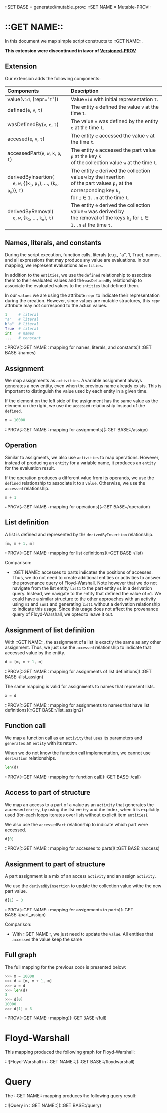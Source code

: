 ::SET BASE = generated/mutable_prov::
::SET NAME = Mutable-PROV::

# ::GET NAME::

In this document we map simple script constructs to ::GET NAME::.

**This extension were discontinued in favor of [Versioned-PROV](versioned-prov.md)**


## Extension

Our extension adds the following components:

| Components                            | Description |
|:------------------------------------- |:------------------------------------------------------------ |
| value(`vid`, [repr="`t`"])            | Value `vid` with initial representation `t`.                 |
| defined(`e`, `v`, `t`)                | The entity `e` defined the value `v` at the time `t`.        |
| wasDefinedBy(`v`, `e`, `t`)           | The value `v` was defined by the entity `e` at the time `t`. |
| accesed(`e`, `v`, `t`)                | The entity `e` accessed the value `v` at the time `t`.       |
| accessedPart(`e`, `w`, `k`, `p`, `t`) | The entity `e` accessed the part value `p` at the key `k` <br> of the collection value `w` at the time `t`.    |
| derivedByInsertion(<br>&nbsp;&nbsp;&nbsp;&nbsp;`e`, `w`, {(`k`<sub>`1`</sub>, `p`<sub>`1`</sub>), ..., (`k`<sub>`n`</sub>, `p`<sub>`n`</sub>)}, `t`)               | The entity `e` derived the collection value `w` by the insertion<br> of the part values `p`<sub>`i`</sub> at the corresponding key `k`<sub>`i`</sub> <br>for `i` ∈ `1..n` at the time `t`. |
| derivedByRemoval(<br>&nbsp;&nbsp;&nbsp;&nbsp;`e`, `w`, {`k`<sub>`1`</sub>, ..., `k`<sub>`n`</sub>}, `t`) | The entity `e` derived the collection value `w` was derived by<br> the removal of the keys `k`<sub>`i`</sub> for `i` ∈ `1..n` at the time `t`. |

## Names, literals, and constants

During the script execution, function calls, literals (e.g., "a", 1, True), names, and all expressions that may produce any value are evaluations. In our mapping, we represent evaluations as `entities`.

In addition to the `entities`, we use the `defined` relationship to associate them to their evaluated values and the `wasDefinedBy` relationship to associate the evaluated values to the `entities` that defined them.

In our `values` we are using the attribute `repr` to indicate their representation during the creation. However, since `values` are mutable structures, this `repr` attribute may not correspond to the actual values.


```python
1     # literal
"a"   # literal
b"a"  # literal
True  # literal
int   # names
...   # constant
```

::PROV[::GET NAME:: mapping for names, literals, and constants](::GET BASE::/names)


## Assignment

We map assignments as `activities`. A variable assignment always generates a new entity, even when the previous name already exists. This is important to distinguish the value used by each entity in a given time.

If the element on the left side of the assignment has the same value as the element on the right, we use the `accessed` relationship instead of the `defined`.

```python
m = 10000
```

::PROV[::GET NAME:: mapping for assignments](::GET BASE::/assign)


## Operation

Similar to assigments, we also use `activities` to map operations. However, instead of producing an `entity` for a variable name, it produces an `entity` for the evaluation result.

If the operation produces a different value from its operands, we use the `defined` relationship to associate it to a `value`. Otherwise, we use the `accessed` relationship.

```python
m + 1
```

::PROV[::GET NAME:: mapping for operations](::GET BASE::/operation)


## List definition

A list is defined and represented by the `derivedByInsertion` relationship.

```python
[m, m + 1, m]
```

::PROV[::GET NAME:: mapping for list definitions](::GET BASE::/list)


Comparison:

* ::GET NAME:: accesses to parts indicates the positions of accesses. Thus, we do not need to create additional entities or activities to answer the provenance query of Floyd-Warshall. Note however that we do not navigate from the list entity `list1` to the part entity `m1` in a derivation query. Instead, we navigate to the entity that defined the value of `m1`. We could have a similar structure to the other approaches with an activity using `m1` and `sum1` and generating `list1` without a derivation relationship to indicate this usage. Since this usage does not affect the provenance query of Floyd-Warshall, we opted to leave it out.


## Assignment of list definition

With ::GET NAME::, the assignment of a list is exactly the same as any other assignment. Thus, we just use the `accessed` relationship to indicate that accessed value by the entity.

```python
d = [m, m + 1, m]
```

::PROV[::GET NAME:: mapping for assignments of list definitions](::GET BASE::/list_assign)

The same mapping is valid for assignments to names that represent lists.

```python
x = d
```

::PROV[::GET NAME:: mapping for assignments to names that have list definitions](::GET BASE::/list_assign2)


## Function call

We map a function call as an `activity` that `uses` its parameters and `generates` an `entity` with its return.

When we do not know the function call implementation, we cannot use `derivation` relationships.

```python
len(d)
```

::PROV[::GET NAME:: mapping for function call](::GET BASE::/call)


## Access to part of structure

We map an access to a part of a value as an `activity` that generates the accessed `entity`, by using the list `entity` and the index, when it is explicitly used (for-each loops iterates over lists without explicit item `entities`).

We also use the `accessedPart` relationship to indicate which part were accessed.

```python
d[0]
```

::PROV[::GET NAME:: mapping for accesses to parts](::GET BASE::/access)


## Assignment to part of structure

A part assignment is a mix of an access `activity` and an assign `activity`.

We use the `derivedByInsertion` to update the collection value withe the new part value.


```python
d[1] = 3
```

::PROV[::GET NAME:: mapping for assignments to parts](::GET BASE::/part_assign)

Comparison:

* With ::GET NAME::, we just need to update the `value`. All entities that `accessed` the value keep the same

## Full graph

The full mapping for the previous code is presented below:

```python
>>> m = 10000
>>> d = [m, m + 1, m]
>>> x = d
>>> len(d)
3
>>> d[0]
10000
>>> d[1] = 3
```

::PROV[::GET NAME:: mapping](::GET BASE::/full)

# Floyd-Warshall

This mapping produced the following graph for Floyd-Warshall:

::![Floyd-Warshall in ::GET NAME::](::GET BASE::/floydwarshall)

# Query

The ::GET NAME:: mapping produces the following query result:

::![Query in ::GET NAME::](::GET BASE::/query)
